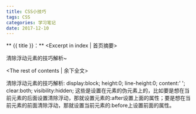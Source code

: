 ```yaml
---
title: CSS小技巧
tags: CSS
categories: 学习笔记
date: 2017-12-10
---
```

** {{ title }}：** <Excerpt in index | 首页摘要>

清除浮动元素的技巧解析~
<!-- more -->
<The rest of contents | 余下全文>

清除浮动元素的技巧解析:
display:block;
height:0;
line-height:0;
content:' ';
clear:both;
visibility:hidden;
这些是设置在元素的伪元素上的，比如要是想在当前元素的后面设置清除浮动，那就设置元素的:after设置上面的属性；要是想在当前元素的前面清除浮动，那就设置当前元素的:before上设置前面的属性。